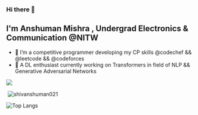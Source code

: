 ### Hi there 👋

## I'm Anshuman Mishra , Undergrad Electronics & Communication @NITW 
- 🌱 I’m a competitive programmer developing my CP skills @codechef && @leetcode && @codeforces
- 🔭 A DL enthusiast currently working on Transformers in field of NLP && Generative Adversarial Networks 

<!--
**shivanshuman021/shivanshuman021** is a ✨ _special_ ✨ repository because its `README.md` (this file) appears on your GitHub profile.

Here are some ideas to get you started:

- 🔭 I’m currently working on Transformers & Generative Adversarial Networks
- 🌱 I’m currently learning Data Structures and Algorithms
- 👯 I’m looking to collaborate on ...
- 🤔 I’m looking for help with ...
- 💬 Ask me about ...
- 📫 How to reach me: ...
- 😄 Pronouns: ...
- ⚡ Fun fact: ...
-->

<img src="https://github-profile-trophy.vercel.app/?username=shivanshuman021&theme=dracula&column=3&margin-w=15&margin-h=15 (https://github.com/ryo-ma/github-profile-trophy)">

<p>&nbsp;<img align="center" src="https://github-readme-stats.vercel.app/api?username=shivanshuman021&show_icons=true&count_private=true&theme=dark" alt="shivanshuman021" /></p>

![Top Langs](https://github-readme-stats.vercel.app/api/top-langs/?username=shivanshuman021&layout=compact&theme=dark)
